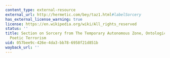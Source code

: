 ```yaml
---
content_type: external-resource
external_url: http://hermetic.com/bey/taz1.html#labelSorcery
has_external_license_warning: true
license: https://en.wikipedia.org/wiki/All_rights_reserved
status: ''
title: Section on Sorcery from The Temporary Autonomous Zone, Ontological Anarchy,
  Poetic Terrorism
uid: 057bee9c-426e-4da3-bb78-6958f21d851b
wayback_url: ''
---
```

